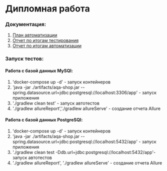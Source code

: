 # Дипломная работа

### Документация: 

1. [План автоматизации](https://github.com/AlexSashaNik/QA_Diploma/blob/main/Plan.md)
2. [Отчет по итогам тестирования](https://github.com/AlexSashaNik/QA_Diploma/blob/main/Report.md)
3. [Отчет по итогам автоматизации](https://github.com/AlexSashaNik/QA_Diploma/blob/main/Summary.md)

### Запуск тестов:

#### Работа с базой данных MySQl:

1. 'docker-compose up -d' - запуск контейнеров
2. 'java -jar ./artifacts/aqa-shop.jar --spring.datasource.url=jdbc:postgresql://localhost:3306/app' - запуск приложения
3. './gradlew clean test' - запуск автотестов
4. './gradlew allureReport','./gradlew allureServe' - создание отчета Allure

#### Работа с базой данных PostgreSQl:

1. 'docker-compose up -d' - запуск контейнеров
2. 'java -jar ./artifacts/aqa-shop.jar --spring.datasource.url=jdbc:postgresql://localhost:5432/app' - запуск приложения
3. './gradlew clean test -Ddb.url=jdbc:postgresql://localhost:5432/app'- запуск автотестов
4. './gradlew allureReport', './gradlew allureServe' - создание отчета Allure